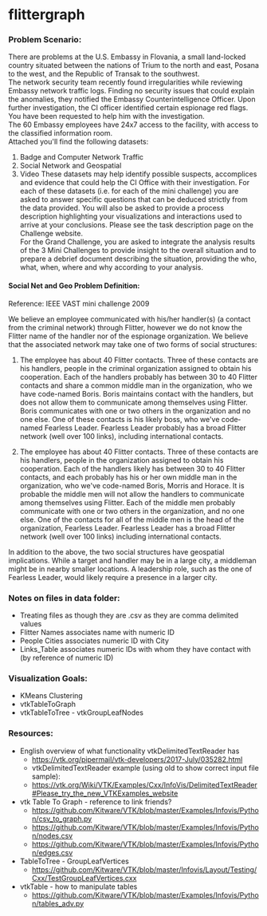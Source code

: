 # flittergraph

### Problem Scenario:
There are problems at the U.S. Embassy in Flovania, a small land-locked country situated between the nations of Trium to the north and east, Posana to the west, and the Republic of Transak to the southwest.  
The network security team recently found irregularities while reviewing Embassy network traffic logs.  Finding no security issues that could explain the anomalies, they notified the Embassy Counterintelligence Officer.  Upon further investigation, the CI officer identified certain espionage red flags.  You have been requested to help him with the investigation.  
The 60 Embassy employees have 24x7 access to the facility, with access to the classified information room.   
Attached you'll find the following datasets:
1.  Badge and Computer Network Traffic
2.  Social Network and Geospatial
3.  Video 
These datasets may help identify possible suspects, accomplices and evidence that could help the CI Office with their investigation.
For each of these datasets (i.e. for each of the mini challenge) you are asked to answer specific questions that can be deduced strictly from the data provided. You will also be asked to provide a process description highlighting your visualizations and interactions used to arrive at your conclusions. Please see the task description page on the Challenge website.  
For the Grand Challenge, you are asked to integrate the analysis results of the 3 Mini Challenges to provide insight to the overall situation and to prepare a debrief document describing the situation, providing the who, what, when, where and why according to your analysis.

#### Social Net and Geo Problem Definition:
Reference: IEEE VAST mini challenge 2009
		
We believe an employee communicated with his/her handler(s) (a contact from the criminal network) through Flitter, however we do not know the Flitter name of the handler nor of the espionage organization. We believe that the associated network may take one of two forms of social structures:

1. The employee has about 40 Flitter contacts. Three of these contacts are his handlers, people in the criminal organization assigned to obtain his cooperation. Each of the handlers probably has between 30 to 40 Flitter contacts and share a common middle man in the organization, who we have code-named Boris. Boris maintains contact with the handlers, but does not allow them to communicate among themselves using Flitter. Boris communicates with one or two others in the organization and no one else. One of these contacts is his likely boss, who we've code­named Fearless Leader. Fearless Leader probably has a broad Flitter network (well over 100 links), including international contacts.

2. The employee has about 40 Flitter contacts. Three of these contacts are his handlers, people in the organization assigned to obtain his cooperation. Each of the handlers likely has between 30 to 40 Flitter contacts, and each probably has his or her own middle man in the organization, who we've code-named Boris, Morris and Horace. It is probable the middle men will not allow the handlers to communicate among themselves using Flitter. Each of the middle men probably communicate with one or two others in the organization, and no one else. One of the contacts for all of the middle men is the head of the organization, Fearless Leader. Fearless Leader has a broad Flitter network (well over 100 links) including international contacts.

In addition to the above, the two social structures have geospatial implications. While a target and handler may be in a large city, a middleman might be in nearby smaller locations. A leadership role, such as the one of Fearless Leader, would likely require a presence in a larger city.


### Notes on files in data folder:
* Treating files as though they are .csv as they are comma delimited values
* Flitter Names associates name with numeric ID
* People Cities associates numeric ID with City
* Links_Table associates numeric IDs with whom they have contact with (by reference of numeric ID)

### Visualization Goals:
* KMeans Clustering
* vtkTableToGraph
* vtkTableToTree - vtkGroupLeafNodes

### Resources:
* English overview of what functionality vtkDelimitedTextReader has
  * https://vtk.org/pipermail/vtk-developers/2017-July/035282.html
  * vtkDelimitedTextReader example (using old to show correct input file sample):
  * https://vtk.org/Wiki/VTK/Examples/Cxx/InfoVis/DelimitedTextReader#Please_try_the_new_VTKExamples_website
* vtk Table To Graph - reference to link friends?
  * https://github.com/Kitware/VTK/blob/master/Examples/Infovis/Python/csv_to_graph.py
  * https://github.com/Kitware/VTK/blob/master/Examples/Infovis/Python/nodes.csv
  * https://github.com/Kitware/VTK/blob/master/Examples/Infovis/Python/edges.csv
* TableToTree - GroupLeafVertices
  * https://github.com/Kitware/VTK/blob/master/Infovis/Layout/Testing/Cxx/TestGroupLeafVertices.cxx
* vtkTable - how to manipulate tables
  * https://github.com/Kitware/VTK/blob/master/Examples/Infovis/Python/tables_adv.py
